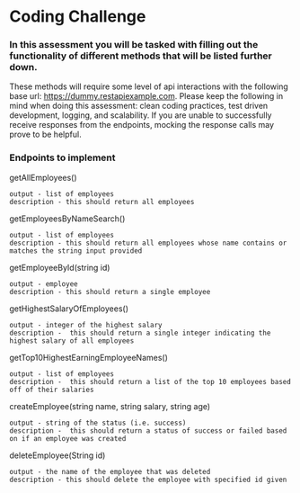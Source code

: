 # Coding Challenge

### In this assessment you will be tasked with filling out the functionality of different methods that will be listed further down.
These methods will require some level of api interactions with the following base url: https://dummy.restapiexample.com.
Please keep the following in mind when doing this assessment: clean coding practices, test driven development, logging, and scalability.
If you are unable to successfully receive responses from the endpoints, mocking the response calls may prove to be helpful.

### Endpoints to implement

getAllEmployees()

    output - list of employees
    description - this should return all employees

getEmployeesByNameSearch()

    output - list of employees
    description - this should return all employees whose name contains or matches the string input provided

getEmployeeById(string id)

    output - employee
    description - this should return a single employee

getHighestSalaryOfEmployees()

    output - integer of the highest salary
    description -  this should return a single integer indicating the highest salary of all employees

getTop10HighestEarningEmployeeNames()

    output - list of employees
    description -  this should return a list of the top 10 employees based off of their salaries

createEmployee(string name, string salary, string age)

    output - string of the status (i.e. success)
    description -  this should return a status of success or failed based on if an employee was created

deleteEmployee(String id)

    output - the name of the employee that was deleted
    description - this should delete the employee with specified id given

